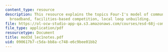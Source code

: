 ```yaml
---
content_type: resource
description: This resource explains the topics Four-I's model of communications policy,
  broadband, facilities-based competition, local loop unbuilding.
file: https://ol-ocw-studio-app-qa.s3.amazonaws.com/courses/esd-68j-communications-and-information-policy-spring-2006/090617b7c5dabb8ac748e6c9bee01bb2_mod3d_lec1notes.pdf
file_type: application/pdf
resourcetype: Document
title: mod3d_lec1notes.pdf
uid: 090617b7-c5da-bb8a-c748-e6c9bee01bb2
---
```

